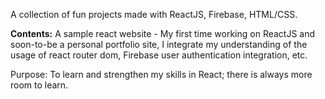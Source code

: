 A collection of fun projects made with ReactJS, Firebase, HTML/CSS.

**Contents:**
A sample react website - My first time working on ReactJS and soon-to-be a personal portfolio site, I integrate my understanding of the usage of react router dom, Firebase user authentication integration, etc. 

Purpose:
To learn and strengthen my skills in React; there is always more room to learn.
